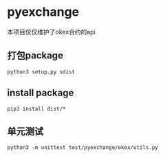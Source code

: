 # pyexchange


本项目仅仅维护了okex合约的api

## 打包package

```
python3 setup.py sdist
```

## install package

```
pip3 install dist/*
```

## 单元测试

``
python3 -m unittest test/pyexchange/okex/utils.py
``

